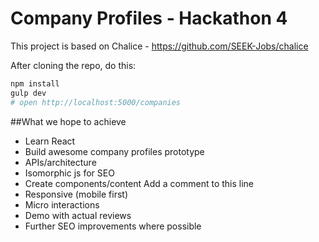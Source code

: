 # Company Profiles - Hackathon 4

This project is based on Chalice - https://github.com/SEEK-Jobs/chalice

After cloning the repo, do this:

```sh
npm install
gulp dev
# open http://localhost:5000/companies
```


##What we hope to achieve
- Learn React
- Build awesome company profiles prototype
- APIs/architecture
- Isomorphic js for SEO
- Create components/content
Add a comment to this line
- Responsive (mobile first)
- Micro interactions
- Demo with actual reviews
- Further SEO improvements where possible
